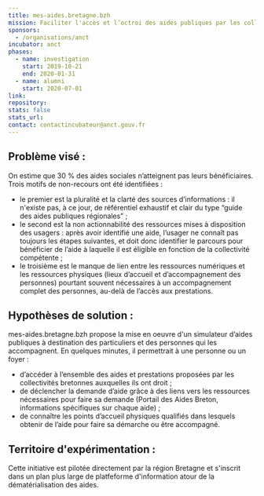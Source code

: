 ```yaml
---
title: mes-aides.bretagne.bzh
mission: Faciliter l'accès et l’octroi des aides publiques par les collectivités bretonnes
sponsors:
  - /organisations/anct
incubator: anct
phases:
  - name: investigation
    start: 2019-10-21
    end: 2020-01-31
  - name: alumni
    start: 2020-07-01
link:
repository:
stats: false
stats_url:
contact: contactincubateur@anct.gouv.fr
---
```


## Problème visé :

On estime que 30 % des aides sociales n’atteignent pas leurs bénéficiaires.
Trois motifs de non-recours ont été identifiées :

- le premier est la pluralité et la clarté des sources d’informations : il n'existe pas, à ce jour, de référentiel exhaustif et clair du type “guide des aides publiques régionales” ;
- le second est la non actionnabilité des ressources mises à disposition des usagers : après avoir identifié une aide, l’usager ne connaît pas toujours les étapes suivantes, et doit donc identifier le parcours pour bénéficier de l’aide à laquelle il est éligible en fonction de la collectivité compétente ;
- le troisième est le manque de lien entre les ressources numériques et les ressources physiques (lieux d’accueil et d’accompagnement des personnes) pourtant souvent nécessaires à un accompagnement complet des personnes, au-delà de l’accès aux prestations.

## Hypothèses de solution :

mes-aides.bretagne.bzh propose la mise en oeuvre d'un simulateur d’aides publiques à destination des particuliers et des personnes qui les accompagnent.
En quelques minutes, il permettrait à une personne ou un foyer :

- d’accéder à l’ensemble des aides et prestations proposées par les collectivités bretonnes auxquelles ils ont droit ;
- de déclencher la demande d’aide grâce à des liens vers les ressources nécessaires pour faire sa demande (Portail des Aides Breton, informations spécifiques sur chaque aide) ;
- de connaître les points d’accueil physiques qualifiés dans lesquels obtenir de l’aide pour faire sa démarche ou être accompagné.

## Territoire d'expérimentation :

Cette initiative est pilotée directement par la région Bretagne et s'inscrit dans un plan plus large de platfeforme d'information atour de la dématérialisation des aides.
